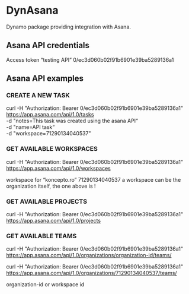 # DynAsana
Dynamo package providing integration with Asana. 

## Asana API credentials
Access token “testing API”
0/ec3d060b02f91b6901e39ba5289136a1

## Asana API examples
### CREATE A NEW TASK
curl -H "Authorization: Bearer 0/ec3d060b02f91b6901e39ba5289136a1" \
https://app.asana.com/api/1.0/tasks \
-d "notes=This task was created using the asana API“ \
-d "name=API task“ \
-d "workspace=71290134040537"

### GET AVAILABLE WORKSPACES
curl -H "Authorization: Bearer 0/ec3d060b02f91b6901e39ba5289136a1" \
https://app.asana.com/api/1.0/workspaces

workspace for “koncepto.ro”
71290134040537
a workspace can be the organization itself, the one above is !

### GET AVAILABLE PROJECTS
curl -H "Authorization: Bearer 0/ec3d060b02f91b6901e39ba5289136a1" \
https://app.asana.com/api/1.0/projects

### GET AVAILABLE TEAMS
curl -H "Authorization: Bearer 0/ec3d060b02f91b6901e39ba5289136a1" \
https://app.asana.com/api/1.0/organizations/organization-id/teams/

curl -H "Authorization: Bearer 0/ec3d060b02f91b6901e39ba5289136a1" \
https://app.asana.com/api/1.0/organizations/71290134040537/teams/

organization-id or workspace id
